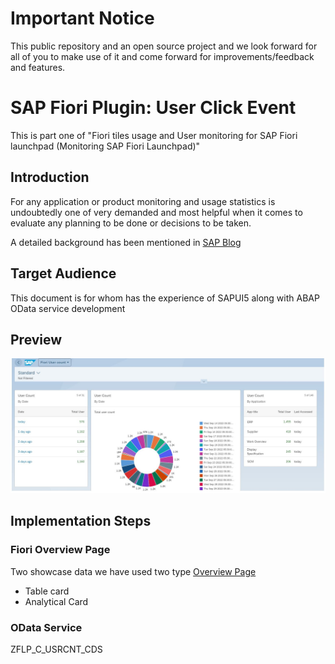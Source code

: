 # Important Notice
This public repository and an open source project and we look forward for all of you to make use of it and come forward for improvements/feedback and features.

# SAP Fiori Plugin: User Click Event
This is part one of "Fiori tiles usage and User monitoring for SAP Fiori launchpad (Monitoring SAP Fiori Launchpad)"

## Introduction 
For any application or product monitoring and usage statistics is undoubtedly one of very demanded and most helpful when it comes to evaluate any planning to be done or decisions to be taken.

A detailed background has been mentioned in [SAP Blog](https://blogs.sap.com/?p=1416621) 

## Target Audience 
This document is for whom has the experience of SAPUI5 along with ABAP OData service development

## Preview
![ApplicationOverviewPage diagram](images/ovp_Preview.JPG)

## Implementation Steps

### Fiori Overview Page
Two showcase data we have used two type [Overview Page](https://experience.sap.com/fiori-design-web/overview-page/) 
- Table card
- Analytical Card

### OData Service
ZFLP_C_USRCNT_CDS

